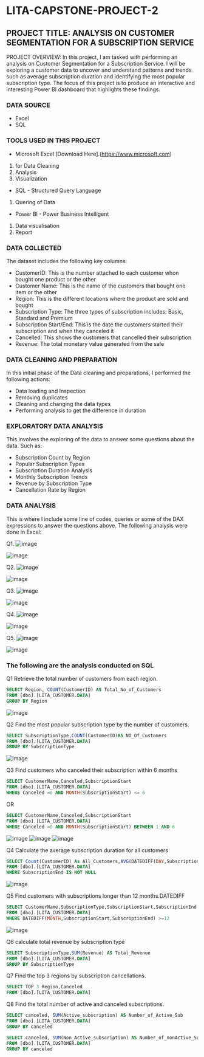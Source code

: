 # LITA-CAPSTONE-PROJECT-2

## PROJECT TITLE: ANALYSIS ON CUSTOMER SEGMENTATION FOR A SUBSCRIPTION SERVICE
PROJECT OVERVIEW: In this project, I am tasked with performing an analysis on Customer Segmentation for a Subscription Service. I will be exploring a customer data to uncover and understand patterns and trends such as average subscription duration and identifying the most popular subscription type. The focus of this project is to produce an interactive and interesting Power BI dashboard that highlights these findings.

### DATA SOURCE
- Excel
- SQL

### TOOLS USED IN THIS PROJECT
- Microsoft Excel [Download Here].(https://www.microsoft.com)
1. for Data Cleaning
2. Analysis
3. Visualization
- SQL - Structured Query Language
1. Quering of Data
- Power BI - Power Business Intelligent
1. Data visualisation
2. Report

### DATA COLLECTED
The dataset includes the following key columns:

- CustomerID: This is the number attached to each customer whon bought one product or the other
- Customer Name: This is the name of the customers that bought one item or the other
- Region: This is the different locations where the product are sold and bought
- Subscription Type: The three types of subscription includes: Basic, Standard and Premium
- Subscription Start/End: This is the date the customers started their subscription and when they canceled it
- Cancelled: This shows the customers that cancelled their subscription
- Revenue: The total monetary value generated from the sale

### DATA CLEANING AND PREPARATION
In this initial phase of the Data cleaning and preparations, I performed the following actions:

- Data loading and Inspection
- Removing duplicates
- Cleaning and changing the data types
- Performing analysis to get the difference in duration

### EXPLORATORY DATA ANALYSIS
This involves the exploring of the data to answer some questions about the data. Such as:

- Subscription Count by Region
- Popular Subscription Types
- Subscription Duration Analysis
- Monthly Subscription Trends
- Revenue by Subscription Type
- Cancellation Rate by Region

### DATA ANALYSIS
This is where I include some line of codes, queries or some of the DAX expressions to answer the questions above. The following analysis were done in Excel:

Q1.    ![image](https://github.com/user-attachments/assets/c63cd7be-4337-4741-99de-9116a9ceb048)

![image](https://github.com/user-attachments/assets/b138a602-07ba-4247-87af-231dc6cd4788)

Q2.    ![image](https://github.com/user-attachments/assets/82bc5720-5c86-40ce-8459-3a1227c2dc70)

![image](https://github.com/user-attachments/assets/4893b93d-b25c-428d-a967-3ef07da0f4bb)

Q3.    ![image](https://github.com/user-attachments/assets/70d329be-0954-4dae-9707-809dd7aaa943)

![image](https://github.com/user-attachments/assets/f4e2f421-d66e-4a43-8c6d-5fa1f31386ce)

Q4.    ![image](https://github.com/user-attachments/assets/6ac3ffc8-d66d-4453-b21a-9746c5ae605f)

![image](https://github.com/user-attachments/assets/9444837c-bf11-40d9-bcef-f334e5a8eea6)

Q5.    ![image](https://github.com/user-attachments/assets/cf40867a-428b-4179-8043-2df20a9707e6)

![image](https://github.com/user-attachments/assets/f345d8f8-52ba-4f1b-8ed8-bbd165f4d8b7)


### The following are the analysis conducted on SQL

Q1 Retrieve the total number of customers from each region.

```SQL
SELECT Region, COUNT(CustomerID) AS Total_No_of_Customers
FROM [dbo].[LITA_CUSTOMER.DATA]
GROUP BY Region
```

![image](https://github.com/user-attachments/assets/000dbd35-6871-436d-b980-8e6b7fc18ef6)


Q2 Find the most popular subscription type by the number of customers.

```SQL
SELECT SubscriptionType,COUNT(CustomerID)AS NO_Of_Customers
FROM [dbo].[LITA_CUSTOMER.DATA]
GROUP BY SubscriptionType
```

![image](https://github.com/user-attachments/assets/eb1796e5-d785-4adb-a8b5-879646a64c2f)


Q3  Find customers who canceled their subscription within 6 months

```SQL
SELECT CustomerName,Canceled,SubscriptionStart
FROM [dbo].[LITA_CUSTOMER.DATA]
WHERE Canceled =0 AND MONTH(SubscriptionStart) <= 6
```
OR
```SQL
SELECT CustomerName,Canceled,SubscriptionStart
FROM [dbo].[LITA_CUSTOMER.DATA]
WHERE Canceled =0 AND MONTH(SubscriptionStart) BETWEEN 1 AND 6
```

![image](https://github.com/user-attachments/assets/49bd54ce-62ce-461a-bb68-b8cbcb8901f2)            ![image](https://github.com/user-attachments/assets/5f625958-c567-475f-b676-28f56d2ba4ff)          ![image](https://github.com/user-attachments/assets/4ee8dd9a-49a0-466c-a233-652c17cc5ec0)


Q4 Calculate the average subscription duration for all customers

```SQL
SELECT Count(CustomerID) As All_Customers,AVG(DATEDIFF(DAY,SubscriptionStart,SubscriptionEnd)) AS Average_Subscription_Duration
FROM [dbo].[LITA_CUSTOMER.DATA]
WHERE SubscriptionEnd IS NOT NULL
```

![image](https://github.com/user-attachments/assets/f71a1801-c852-4240-857f-31e60d512eb2)


Q5  Find customers with subscriptions longer than 12 months.DATEDIFF

```SQL
SELECT CustomerName,SubscriptionType,SubscriptionStart,SubscriptionEnd
FROM [dbo].[LITA_CUSTOMER.DATA]
WHERE DATEDIFF(MONTH,SubscriptionStart,SubscriptionEnd) >=12
```

![image](https://github.com/user-attachments/assets/a770e723-49f0-4520-86cd-c5d82fc0e27e)


Q6  calculate total revenue by subscription type

```SQL
SELECT SubscriptionType,SUM(Revenue) AS Total_Revenue
FROM [dbo].[LITA_CUSTOMER.DATA]
GROUP BY SubscriptionType
```

Q7 Find the top 3 regions by subscription cancellations.

```SQL
SELECT TOP 3 Region,Canceled
FROM [dbo].[LITA_CUSTOMER.DATA]
```

Q8  Find the total number of active and canceled subscriptions.

```SQL
SELECT canceled, SUM(Active_subscription) AS Number_of_Active_Sub
FROM [dbo].[LITA_CUSTOMER.DATA]
GROUP BY canceled
```

```SQL
SELECT canceled, SUM(Non_Active_subscription) AS Number_of_nonActive_Sub
FROM [dbo].[LITA_CUSTOMER.DATA]
GROUP BY canceled
```






